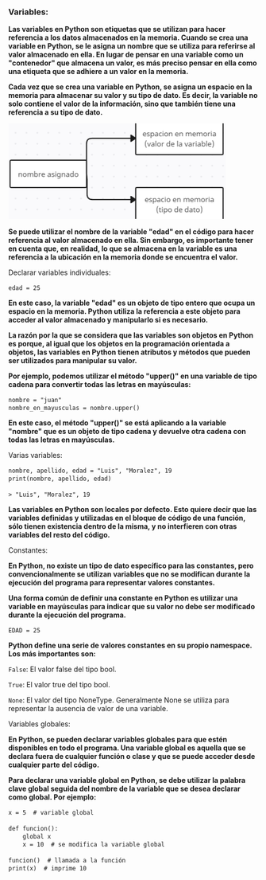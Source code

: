 ### Variables:

__Las variables en Python son etiquetas que se utilizan para hacer referencia a los datos almacenados en la memoria. Cuando se crea una variable en Python, se le asigna un nombre que se utiliza para referirse al valor almacenado en ella. En lugar de pensar en una variable como un "contenedor" que almacena un valor, es más preciso pensar en ella como una etiqueta que se adhiere a un valor en la memoria.__


__Cada vez que se crea una variable en Python, se asigna un espacio en la memoria para almacenar su valor y su tipo de dato. Es decir, la variable no solo contiene el valor de la información, sino que también tiene una referencia a su tipo de dato.__




![Ejemplo de asignacion](./image.png)

__Se puede utilizar el nombre de la variable "edad" en el código para hacer referencia al valor almacenado en ella. Sin embargo, es importante tener en cuenta que, en realidad, lo que se almacena en la variable es una referencia a la ubicación en la memoria donde se encuentra el valor.__

Declarar variables individuales:

```
edad = 25
```

__En este caso, la variable "edad" es un objeto de tipo entero que ocupa un espacio en la memoria. Python utiliza la referencia a este objeto para acceder al valor almacenado y manipularlo si es necesario.__


__La razón por la que se considera que las variables son objetos en Python es porque, al igual que los objetos en la programación orientada a objetos, las variables en Python tienen atributos y métodos que pueden ser utilizados para manipular su valor.__


__Por ejemplo, podemos utilizar el método "upper()" en una variable de tipo cadena para convertir todas las letras en mayúsculas:__

```
nombre = "juan"
nombre_en_mayusculas = nombre.upper()
```

__En este caso, el método "upper()" se está aplicando a la variable "nombre" que es un objeto de tipo cadena y devuelve otra cadena con todas las letras en mayúsculas.__

Varias variables:

```
nombre, apellido, edad = "Luis", "Moralez", 19
print(nombre, apellido, edad)

> "Luis", "Moralez", 19
```

__Las variables en Python son locales por defecto. Esto quiere decir que las variables       definidas y utilizadas en el bloque de código de una función, sólo tienen existencia dentro de la misma, y no interfieren con otras variables del resto del código.__

Constantes:

__En Python, no existe un tipo de dato específico para las constantes, pero convencionalmente se utilizan variables que no se modifican durante la ejecución del programa para representar valores constantes.__

__Una forma común de definir una constante en Python es utilizar una variable en mayúsculas para indicar que su valor no debe ser modificado durante la ejecución del programa.__

```
EDAD = 25
```

__Python define una serie de valores constantes en su propio namespace. Los más importantes son:__

```False```: El valor false del tipo bool.

```True```: El valor true del tipo bool.

```None```: El valor del tipo NoneType. Generalmente None se utiliza para representar la ausencia de valor de una variable.

Variables globales:

__En Python, se pueden declarar variables globales para que estén disponibles en todo el programa. Una variable global es aquella que se declara fuera de cualquier función o clase y que se puede acceder desde cualquier parte del código.__

__Para declarar una variable global en Python, se debe utilizar la palabra clave global seguida del nombre de la variable que se desea declarar como global. Por ejemplo:__

```
x = 5  # variable global

def funcion():
    global x
    x = 10  # se modifica la variable global

funcion()  # llamada a la función
print(x)  # imprime 10

```

